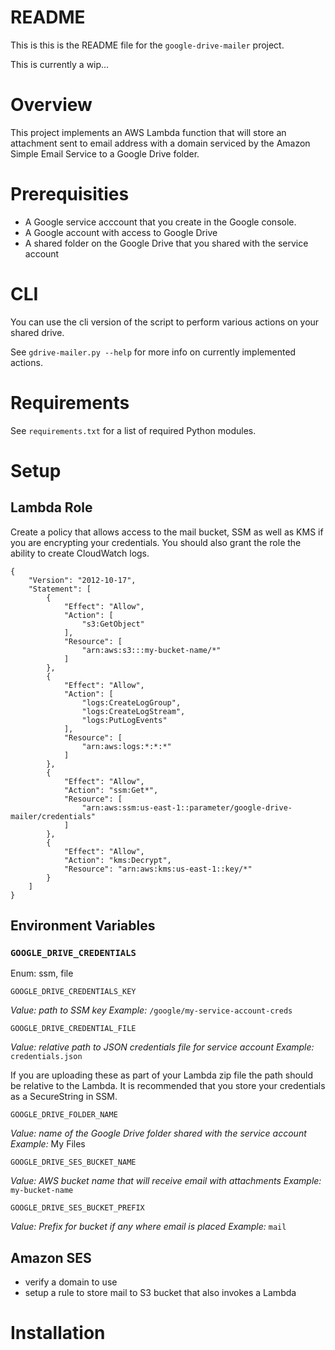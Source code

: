 # README

This is this is the README file for the `google-drive-mailer` project.

This is currently a wip...

# Overview

This project implements an AWS Lambda function that will store an
attachment sent to email address with a domain serviced by the Amazon Simple Email
Service to a Google Drive folder.

# Prerequisities

* A Google service acccount that you create in the Google console.
* A Google account with access to Google Drive
* A shared folder on the Google Drive that you shared with the service
  account

# CLI

You can use the cli version of the script to perform various actions
on your shared drive.

See `gdrive-mailer.py --help` for more info on currently implemented
actions.

# Requirements

See `requirements.txt` for a list of required Python modules.

# Setup

## Lambda Role

Create a policy that allows access to the mail bucket, SSM as well as
KMS if you are encrypting your credentials. You should also grant the
role the ability to create CloudWatch logs.

```
{
    "Version": "2012-10-17",
    "Statement": [
        {
            "Effect": "Allow",
            "Action": [
                "s3:GetObject"
            ],
            "Resource": [
                "arn:aws:s3:::my-bucket-name/*"
            ]
        },
        {
            "Effect": "Allow",
            "Action": [
                "logs:CreateLogGroup",
                "logs:CreateLogStream",
                "logs:PutLogEvents"
            ],
            "Resource": [
                "arn:aws:logs:*:*:*"
            ]
        },
        {
            "Effect": "Allow",
            "Action": "ssm:Get*",
            "Resource": [
                "arn:aws:ssm:us-east-1::parameter/google-drive-mailer/credentials"
            ]
        },
        {
            "Effect": "Allow",
            "Action": "kms:Decrypt",
            "Resource": "arn:aws:kms:us-east-1::key/*"
        }
    ]
}
```

## Environment Variables

### `GOOGLE_DRIVE_CREDENTIALS`

Enum: ssm, file

`GOOGLE_DRIVE_CREDENTIALS_KEY`

*Value:* _path to SSM key_
*Example:* `/google/my-service-account-creds`

`GOOGLE_DRIVE_CREDENTIAL_FILE`

*Value:* _relative path to JSON credentials file for service account_
*Example:* `credentials.json`

If you are uploading these as part of your Lambda zip file the path
should be relative to the Lambda. It is recommended that you store
your credentials as a SecureString in SSM.

`GOOGLE_DRIVE_FOLDER_NAME`

*Value:* _name of the Google Drive folder shared with the service
account_
*Example:* My Files

`GOOGLE_DRIVE_SES_BUCKET_NAME`

*Value:* _AWS bucket name that will receive email with attachments_
*Example:* `my-bucket-name`

`GOOGLE_DRIVE_SES_BUCKET_PREFIX`

*Value:* _Prefix for bucket if any where email is placed_
*Example:* `mail`

## Amazon SES

* verify a domain to use
* setup a rule to store mail to S3 bucket that also invokes a Lambda
 

# Installation


  
  
